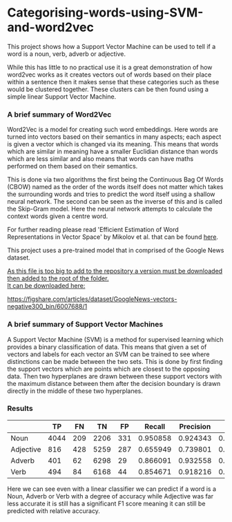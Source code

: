 # Categorising-words-using-SVM-and-word2vec

This project shows how a Support Vector Machine can be used to tell if a word is a noun, verb, adverb or adjective.

While this has little to no practical use it is a great demonstration of how word2vec works as it creates vectors out of words based on their place within a sentence then it makes sense that these categories such as these would be clustered together. These clusters can be then found using a simple linear Support Vector Machine.

### A brief summary of Word2Vec

Word2Vec is a model for creating such word embeddings. Here words are turned into vectors based on their semantics in many aspects; each aspect is given a vector which is changed via its meaning. This means that words which are similar in meaning have a smaller Euclidian distance than words which are less similar and also means that words can have maths performed on them based on their semantics.

This is done via two algorithms the first being the Continuous Bag Of Words (CBOW) named as the order of the words itself does not matter which takes the surrounding words and tries to predict the word itself using a shallow neural network. The second can be seen as the inverse of this and is called the Skip-Gram model. Here the neural network attempts to calculate the context words given a centre word. 

For further reading please read 'Efficient Estimation of Word Representations in Vector Space' by Mikolov et al. that can be found [here](https://arxiv.org/pdf/1301.3781.pdf%C3%AC%E2%80%94%20%C3%AC%E2%80%9E%C5%93).

This project uses a pre-trained model that in comprised of the Google News dataset. 

<u>As this file is too big to add to the repository a version must be downloaded then added to the root of the folder.</u>   
<u>It can be downloaded here:</u>

https://figshare.com/articles/dataset/GoogleNews-vectors-negative300_bin/6007688/1

### A brief summary of Support Vector Machines 

A Support Vector Machine (SVM) is a method for supervised learning which provides a binary classification of data. This means that given a set of vectors and labels for each vector an SVM can be trained to see where distinctions can be made between the two sets. This is done by first finding the support vectors which are points which are closest to the opposing data. Then two hyperplanes are drawn between these support vectors with the maximum distance between them after the decision boundary is drawn directly in the middle of these two hyperplanes.

### Results

|           | TP   | FN   | TN   | FP   | Recall   | Precision | F1 Score    |
| --------- | ---- | ---- | ---- | ---- | -------- | --------- | ----------- |
| Noun      | 4044 | 209  | 2206 | 331  | 0.950858 | 0.924343  | 0.937413074 |
| Adjective | 816  | 428  | 5259 | 287  | 0.655949 | 0.739801  | 0.695355773 |
| Adverb    | 401  | 62   | 6298 | 29   | 0.866091 | 0.932558  | 0.898096305 |
| Verb      | 494  | 84   | 6168 | 44   | 0.854671 | 0.918216  | 0.885304659 |

Here we can see even with a linear classifier we can predict if a word is a Noun, Adverb or Verb with a degree of accuracy while Adjective was far less accurate it is still has a significant F1 score meaning it can still be predicted with relative accuracy.
